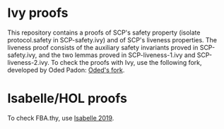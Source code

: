 # Ivy proofs

This repository contains a proofs of SCP's safety property (isolate protocol.safety in SCP-safety.ivy) and of SCP's liveness properties.
The liveness proof consists of the auxiliary safety invariants proved in SCP-safety.ivy, and the two lemmas proved in SCP-liveness-1.ivy and SCP-liveness-2.ivy.
To check the proofs with Ivy, use the following fork, developed by Oded Padon: [Oded's fork](https://github.com/odedp/ivy).

# Isabelle/HOL proofs

To check FBA.thy, use [Isabelle 2019](https://isabelle.in.tum.de/).
